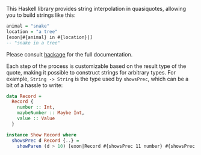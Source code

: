 This Haskell library provides string interpolation in quasiquotes, allowing you to build strings like this:

```haskell
animal = "snake"
location = "a tree"
[exon|#{animal} in #{location}|]
-- "snake in a tree"
```

Please consult [hackage] for the full documentation.

Each step of the process is customizable based on the result type of the quote, making it possible to construct strings
for arbitrary types.
For example, `String -> String` is the type used by `showsPrec`, which can be a bit of a hassle to write:

```haskell
data Record =
  Record {
    number :: Int,
    maybeNumber :: Maybe Int,
    value :: Value
  }

instance Show Record where
  showsPrec d Record {..} =
    showParen (d > 10) [exon|Record #{showsPrec 11 number} #{showsPrec 11 maybeNumber} #{showsPrec 11 value}|]
```

[hackage]: https://hackage.haskell.org/package/exon/docs/Exon.html
